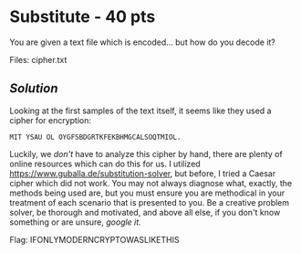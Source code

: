 # **Substitute - 40 pts**

You are given a text file which is encoded... but how do you decode it?

Files:
cipher.txt


## *Solution*

Looking at the first samples of the text itself, it seems like they used a cipher for encryption:
```
MIT YSAU OL OYGFSBDGRTKFEKBHMGCALSOQTMIOL.
```

Luckily, we *don't* have to analyze this cipher by hand, there are plenty of online resources which can do this for us. I utilized https://www.guballa.de/substitution-solver, but before, I tried a Caesar cipher which did not work. You may not always diagnose what, exactly, the methods being used are, but you must ensure you are methodical in your treatment of each scenario that is presented to you. Be a creative problem solver, be thorough and motivated, and above all else, if you don't know something or are unsure, *google it.*



Flag: IFONLYMODERNCRYPTOWASLIKETHIS
